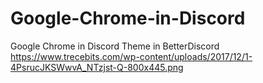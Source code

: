 # Google-Chrome-in-Discord
Google Chrome in Discord Theme in BetterDiscord
https://www.trecebits.com/wp-content/uploads/2017/12/1-4PsrucJKSWwvA_NTzjst-Q-800x445.png
